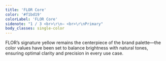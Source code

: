 ```yaml
---
title: 'FLOR Core'
color: '#f1bd19'
colorLabel: 'FLOR Core'
sidenote: "1 / 3 <br>\r\n— <br>\r\nPrimary"
body_classes: single-color
---
```


FLOR’s signature yellow remains the centerpiece of the brand palette—the color values have been set to balance brightness with natural tones, ensuring optimal clarity and precision in every use case.